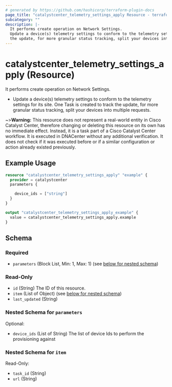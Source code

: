 ```yaml
---
# generated by https://github.com/hashicorp/terraform-plugin-docs
page_title: "catalystcenter_telemetry_settings_apply Resource - terraform-provider-catalystcenter"
subcategory: ""
description: |-
  It performs create operation on Network Settings.
  Update a device(s) telemetry settings to conform to the telemetry settings for its site.  One Task is created to track
  the update, for more granular status tracking, split your devices into multiple requests.
---
```


# catalystcenter_telemetry_settings_apply (Resource)

It performs create operation on Network Settings.

- Update a device(s) telemetry settings to conform to the telemetry settings for its site.  One Task is created to track
the update, for more granular status tracking, split your devices into multiple requests.



~>**Warning:**
This resource does not represent a real-world entity in Cisco Catalyst Center, therefore changing or deleting this resource on its own has no immediate effect.
Instead, it is a task part of a Cisco Catalyst Center workflow. It is executed in DNACenter without any additional verification. It does not check if it was executed before or if a similar configuration or action already existed previously.

## Example Usage

```terraform
resource "catalystcenter_telemetry_settings_apply" "example" {
  provider = catalystcenter
  parameters {

    device_ids = ["string"]
  }
}

output "catalystcenter_telemetry_settings_apply_example" {
  value = catalystcenter_telemetry_settings_apply.example
}
```

<!-- schema generated by tfplugindocs -->
## Schema

### Required

- `parameters` (Block List, Min: 1, Max: 1) (see [below for nested schema](#nestedblock--parameters))

### Read-Only

- `id` (String) The ID of this resource.
- `item` (List of Object) (see [below for nested schema](#nestedatt--item))
- `last_updated` (String)

<a id="nestedblock--parameters"></a>
### Nested Schema for `parameters`

Optional:

- `device_ids` (List of String) The list of device Ids to perform the provisioning against


<a id="nestedatt--item"></a>
### Nested Schema for `item`

Read-Only:

- `task_id` (String)
- `url` (String)
